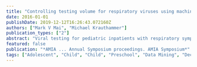 ```yaml
---
title: "Controlling testing volume for respiratory viruses using machine learning and text mining."
date: 2016-01-01
publishDate: 2019-12-12T16:26:43.072160Z
authors: ["Mark V Mai", "Michael Krauthammer"]
publication_types: ["2"]
abstract: "Viral testing for pediatric inpatients with respiratory symptoms is common, with  considerable associated charges. In an attempt to reduce testing volumes, we studied whether data available at the time of admission could aid in identifying children with low likelihood of having a particular viral origin of their symptoms, and thus safely forgo broad viral testing. We collected clinical data for 1,685 pediatric inpatients receiving respiratory virus testing from 2010-2012. Machine-learning on the data allowed us to construct pre-test models predicting whether a patient would test positive for a particular virus. Text mining improved the predictions for one viral test. Cost-sensitive models optimized for test sensitivity showed reasonable test specificities and an ability to reduce test volume by up to 46% for single viral tests. We conclude that diverse forms of data in the electronic medical record can be used productively to build models that help physicians reduce testing volumes."
featured: false
publication: "*AMIA ... Annual Symposium proceedings. AMIA Symposium*"
tags: ["Adolescent", "Child", "Child", "Preschool", "Data Mining", "Decision Trees", "Electronic Health Records", "Female", "Hospitalization", "Humans", "Infant", "Machine Learning", "Male", "Models", "Theoretical", "ROC Curve", "Respiratory Tract Infections", "Retrospective Studies", "Sensitivity and Specificity", "Virus Diseases", "Viruses", "diagnosis", "isolation & purification"]
---
```


